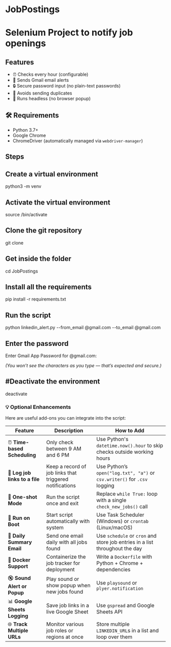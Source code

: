 # JobPostings
# Selenium Project to notify job openings

## Features

- ⏰ Checks every hour (configurable)
- 📧 Sends Gmail email alerts
- 🔒 Secure password input (no plain-text passwords)
- 🧠 Avoids sending duplicates
- 🧹 Runs headless (no browser popup)

  
## 🛠 Requirements

- Python 3.7+
- Google Chrome
- ChromeDriver (automatically managed via `webdriver-manager`)

## Steps

**Create a virtual environment**
---
python3 -m venv <name>

**Activate the virtual environment**
---
source <name>/bin/activate

**Clone the git repository**
---
git clone <git-repository-url>

**Get inside the folder**
---
cd JobPostings

**Install all the requirements**
---
pip install -r requirements.txt

**Run the script**
---
python linkedin_alert.py --from_email @gmail.com --to_email @gmail.com

**Enter the password**
---
Enter Gmail App Password for @gmail.com:

*(You won’t see the characters as you type — that’s expected and secure.)*

**#Deactivate the environment**
---
deactivate

### 💡 Optional Enhancements

Here are useful add-ons you can integrate into the script:

| Feature                             | Description                                                                 | How to Add                                                                 |
|-------------------------------------|-----------------------------------------------------------------------------|----------------------------------------------------------------------------|
| ⏰ **Time-based Scheduling**         | Only check between 9 AM and 6 PM                                           | Use Python's `datetime.now().hour` to skip checks outside working hours    |
| 🧾 **Log job links to a file**       | Keep a record of job links that triggered notifications                    | Use Python’s `open("log.txt", "a")` or `csv.writer()` for `.csv` logging   |
| 🧪 **One-shot Mode**                 | Run the script once and exit                                               | Replace `while True:` loop with a single `check_new_jobs()` call           |
| 🔄 **Run on Boot**                  | Start script automatically with system                                     | Use Task Scheduler (Windows) or `crontab` (Linux/macOS)                    |
| 🧠 **Daily Summary Email**          | Send one email daily with all jobs found                                   | Use `schedule` or `cron` and store job entries in a list throughout the day |
| 🐳 **Docker Support**               | Containerize the job tracker for deployment                                | Write a `Dockerfile` with Python + Chrome + dependencies                   |
| 🔇 **Sound Alert or Popup**         | Play sound or show popup when new jobs found                               | Use `playsound` or `plyer.notification`                                    |
| 📊 **Google Sheets Logging**        | Save job links in a live Google Sheet                                      | Use `gspread` and Google Sheets API                                        |
| 🌐 **Track Multiple URLs**          | Monitor various job roles or regions at once                               | Store multiple `LINKEDIN_URL`s in a list and loop over them                |
